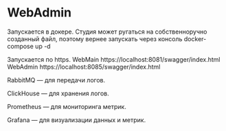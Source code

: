 # WebAdmin

Запускается в докере. Студия может ругаться на собственноручно созданный файл, поэтому вернее запускать через консоль 
docker-compose up -d

Запускается по https.
WebMain   https://localhost:8081/swagger/index.html
WebAdmin  https://localhost:8085/swagger/index.html

RabbitMQ — для передачи логов.

ClickHouse — для хранения логов.

Prometheus — для мониторинга метрик.

Grafana — для визуализации данных и метрик.
